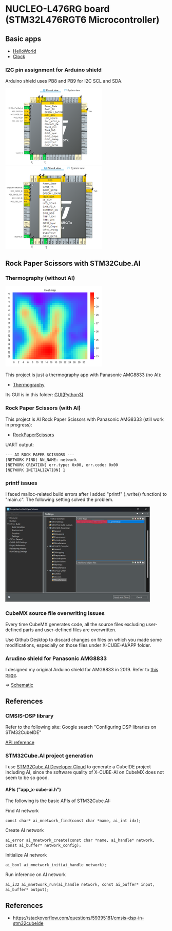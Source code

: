 # NUCLEO-L476RG board (STM32L476RGT6 Microcontroller)

## Basic apps

- [HelloWorld](HelloWorld)
- [Clock](Clock)

### I2C pin assignment for Arduino shield

Arduino shield uses PB8 and PB9 for I2C SCL and SDA.

<img src="doc/I2C1_SCL.png" width=300>

<img src="doc/I2C1_SDA.png" width=300>

## Rock Paper Scissors with STM32Cube.AI

### Thermography (without AI)

<img src="doc/thermography_interporated.png" width=300>

This project is just a thermography app with Panasonic AMG8833 (no AI):
- [Thermography](Thermography)

Its GUI is in this folder: [GUI(Python3)](Thermography/GUI)

### Rock Paper Scissors (with AI)

This project is AI Rock Paper Scissors with Panasonic AMG8333 (still work in progress):
- [RockPaperScissors](RockPaperScissors)

UART output:
```
--- AI ROCK PAPER SCISSORS ---
[NETWORK FIND] NN_NAME: network
[NETWORK CREATION] err.type: 0x00, err.code: 0x00
[NETWORK INITIALIZATION] 1
```

### printf issues

I faced malloc-related build errors after I added "printf" (_write() function) to "main.c". The following setting solved the problem.

<img src="doc/printf_issue.png" width=450>

### CubeMX source file overwriting issues

Every time CubeMX generates code, all the source files excluding user-defined parts and user-defined files are overwritten.

Use Github Desktop to discard changes on files on which you made some modifications, especially on those files under X-CUBE-AI/APP folder.

### Arudino shield for Panasonic AMG8833

I designed my original Arduino shield for AMG8833 in 2019. Refer to [this page](https://github.com/araobp/stm32-mcu/tree/master/NUCLEO-F401RE/Thermography).

=> [Schematic](https://github.com/araobp/stm32-mcu/blob/master/NUCLEO-F401RE/Thermography/kicad/arduino_board.pdf)

## References

### CMSIS-DSP library

Refer to the following site: Google search "Configuring DSP libraries on STM32CubeIDE"

[API reference](https://arm-software.github.io/CMSIS_5/General/html/index.html)

### STM32Cube.AI project generation

I use [STM32Cube.AI Developer Cloud](https://stm32ai-cs.st.com/home) to generate a CubeIDE project including AI, since the software quality of X-CUBE-AI on CubeMX does not seem to be so good.

#### APIs ("app_x-cube-ai.h")

The following is the basic APIs of STM32Cube.AI:

Find AI network
```
const char* ai_mnetwork_find(const char *name, ai_int idx);
```

Create AI network
```
ai_error ai_mnetwork_create(const char *name, ai_handle* network, const ai_buffer* network_config);
```

Initialize AI network
```
ai_bool ai_mnetwork_init(ai_handle network);
```

Run inference on AI network
```
ai_i32 ai_mnetwork_run(ai_handle network, const ai_buffer* input, ai_buffer* output);
```

## References

- https://stackoverflow.com/questions/59395181/cmsis-dsp-in-stm32cubeide
